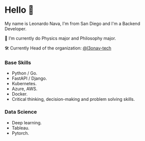 <!--
**L3oNav/l3onav** is a ✨ _special_ ✨ repository because its `README.md` (this file) appears on your GitHub profile.

Here are some ideas to get you started:

- 🔭 I’m currently working on ...
- 🌱 I’m currently learning ...
- 👯 I’m looking to collaborate on ...
- 🤔 I’m looking for help with ...
- 💬 Ask me about ...
- 📫 How to reach me: ...
- 😄 Pronouns: ...
- ⚡ Fun fact: ...
-->
# Hello 👋

My name is Leonardo Nava, I'm from San Diego and I'm a Backend Developer.


🔭 I’m currently do Physics major and Philosophy major.

🛠️ Currently Head of the organization: [@l3onav-tech](https://github.com/l3onav-tech)

### Base Skills
* Python / Go.
* FastAPI / Django.
* Kubernetes.
* Azure, AWS.
* Docker.
* Critical thinking, decision-making and problem solving skills.

### Data Science
* Deep learning.
* Tableau.
* Pytorch.

<!--
## Contact
Find all of my socials and resume in my [website](https://l3onav.com)
-->
